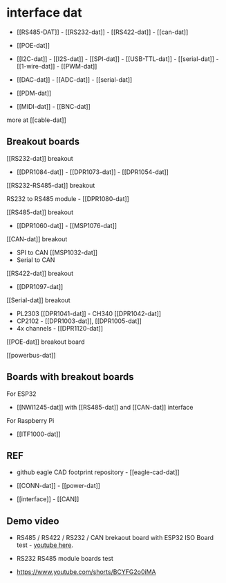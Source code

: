 
# interface dat 
  
- [[RS485-DAT]] - [[RS232-dat]] - [[RS422-dat]] - [[can-dat]]

- [[POE-dat]]

- [[I2C-dat]] - [[I2S-dat]] - [[SPI-dat]] - [[USB-TTL-dat]] - [[serial-dat]] - [[1-wire-dat]] - [[PWM-dat]]

- [[DAC-dat]] - [[ADC-dat]] - [[serial-dat]] 

- [[PDM-dat]]

- [[MIDI-dat]] - [[BNC-dat]]

more at [[cable-dat]]

## Breakout boards 

[[RS232-dat]] breakout

- [[DPR1084-dat]] - [[DPR1073-dat]] - [[DPR1054-dat]]

[[RS232-RS485-dat]] breakout 

RS232 to RS485 module  - [[DPR1080-dat]]

[[RS485-dat]] breakout

- [[DPR1060-dat]] - [[MSP1076-dat]]

[[CAN-dat]] breakout

- SPI to CAN [[MSP1032-dat]]
- Serial to CAN 


[[RS422-dat]] breakout 

- [[DPR1097-dat]]

[[Serial-dat]] breakout 

- PL2303 [[DPR1041-dat]] - CH340 [[DPR1042-dat]]
- CP2102 - [[DPR1003-dat]], [[DPR1005-dat]]
- 4x channels - [[DPR1120-dat]]


[[POE-dat]] breakout board 

[[powerbus-dat]]


## Boards with breakout boards

For ESP32
- [[NWI1245-dat]] with [[RS485-dat]] and [[CAN-dat]] interface

For Raspberry Pi 
- [[ITF1000-dat]]



## REF 

- github eagle CAD footprint repository - [[eagle-cad-dat]]

- [[CONN-dat]] - [[power-dat]]

- [[interface]] - [[CAN]]


## Demo video 

- RS485 / RS422 / RS232 / CAN brekaout board with ESP32 ISO Board test - [youtube here](https://www.youtube.com/watch?v=ea_zn8Yjx-0&t=3s&ab_channel=Electrodragon).

- RS232 RS485 module boards test
- https://www.youtube.com/shorts/BCYFG2o0iMA

